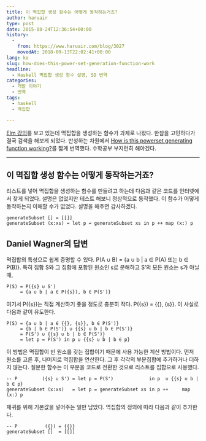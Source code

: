```yaml
---
title: 이 멱집합 생성 함수는 어떻게 동작하는거죠?
author: haruair
type: post
date: 2015-08-24T12:36:54+00:00
history:
  - 
    from: https://www.haruair.com/blog/3027
    movedAt: 2018-09-13T22:02:41+00:00
lang: ko
slug: how-does-this-power-set-generation-function-work
headline:
  - Haskell 멱집합 생성 함수 설명, SO 번역
categories:
  - 개발 이야기
  - 번역
tags:
  - haskell
  - 멱집합

---
```

[Elm 강의][1]를 보고 있는데 멱집합을 생성하는 함수가 과제로 나왔다. 한참을 고민하다가 결국 검색을 해보게 되었다. 반성하는 차원에서 [How is this powerset generating function working?][2]를 짧게 번역했다. 수학공부 부지런히 해야겠다.

* * *

## 이 멱집합 생성 함수는 어떻게 동작하는거죠?

리스트를 넣어 멱집합을 생성하는 함수를 만들려고 하는데 다음과 같은 코드를 인터넷에서 찾게 되었다. 설명은 없었지만 테스트 해보니 정상적으로 동작했다. 이 함수가 어떻게 동작하는지 이해할 수가 없었다. 설명을 해주면 감사하겠다.

    generateSubset [] = [[]]
    generateSubset (x:xs) = let p = generateSubset xs in p ++ map (x:) p
    

## Daniel Wagner의 답변

멱집합의 특성으로 쉽게 증명할 수 있다. P(A ∪ B) = {a ∪ b | a ∈ P(A) 또는 b ∈ P(B)}. 특히 집합 S와 그 집합에 포함된 원소인 s로 분해하고 S&#8217;의 모든 원소는 s가 아닐 때,

    P(S) = P({s} ∪ S')
         = {a ∪ b | a ∈ P({s}), b ∈ P(S')}
    

여기서 P({s})는 직접 계산하기 좋을 정도로 충분히 작다. P({s}) = {{}, {s}}. 이 사실로 다음과 같이 유도한다.

    P(S) = {a ∪ b | a ∈ {{}, {s}}, b ∈ P(S')}
         = {b | b ∈ P(S')} ∪ {{s} ∪ b | b ∈ P(S')}
         = P(S') ∪ {{s} ∪ b | b ∈ P(S')}
         = let p = P(S') in p ∪ {{s} ∪ b | b ∈ p}
    

이 방법은 멱집합이 빈 원소를 갖는 집합이기 때문에 사용 가능한 계산 방법이다. 먼저 원소를 고른 후, 나머지로 멱집합을 연산한다. 그 후 각각의 부분집합에 추가하거나 더하지 않는다. 질문한 함수는 이 부분을 코드로 전환한 것으로 리스트를 집합으로 사용했다.

    -- P         ({s} ∪ S') = let p = P(S')             in p  ∪ {{s} ∪ b | b ∈ p}
    generateSubset (x:xs)   = let p = generateSubset xs in p ++     map (x:) p
    

재귀를 위해 기본값을 넣어주는 일만 남았다. 멱집합의 정의에 따라 다음과 같이 추가한다.

    -- P          ({}) = {{}}
    generateSubset []  = [[]]

 [1]: https://www.classes.cs.uchicago.edu/current/22300-1/Home.html
 [2]: http://stackoverflow.com/questions/11988184/how-is-this-power-set-generating-function-working